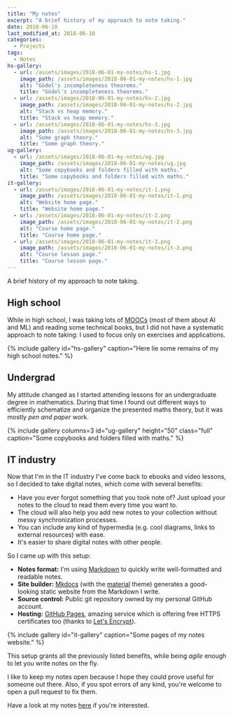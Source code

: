 ```yaml
---
title: "My notes"
excerpt: "A brief history of my approach to note taking."
date: 2018-06-10
last_modified_at: 2018-06-10
categories:
  - Projects
tags:
  - Notes
hs-gallery:
  - url: /assets/images/2018-06-01-my-notes/hs-1.jpg
    image_path: /assets/images/2018-06-01-my-notes/hs-1.jpg
    alt: "Gödel's incompleteness theorems."
    title: "Gödel's incompleteness theorems."
  - url: /assets/images/2018-06-01-my-notes/hs-2.jpg
    image_path: /assets/images/2018-06-01-my-notes/hs-2.jpg
    alt: "Stack vs heap memory."
    title: "Stack vs heap memory."
  - url: /assets/images/2018-06-01-my-notes/hs-3.jpg
    image_path: /assets/images/2018-06-01-my-notes/hs-3.jpg
    alt: "Some graph theory."
    title: "Some graph theory."
ug-gallery:
  - url: /assets/images/2018-06-01-my-notes/ug.jpg
    image_path: /assets/images/2018-06-01-my-notes/ug.jpg
    alt: "Some copybooks and folders filled with maths."
    title: "Some copybooks and folders filled with maths."
it-gallery:
  - url: /assets/images/2018-06-01-my-notes/it-1.png
    image_path: /assets/images/2018-06-01-my-notes/it-1.png
    alt: "Website home page."
    title: "Website home page."
  - url: /assets/images/2018-06-01-my-notes/it-2.png
    image_path: /assets/images/2018-06-01-my-notes/it-2.png
    alt: "Course home page."
    title: "Course home page."
  - url: /assets/images/2018-06-01-my-notes/it-3.png
    image_path: /assets/images/2018-06-01-my-notes/it-3.png
    alt: "Course lesson page."
    title: "Course lesson page."
---
```


A brief history of my approach to note taking.

## High school

While in high school, I was taking lots of [MOOCs](https://en.wikipedia.org/wiki/Massive_open_online_course) (most of them about AI and ML) and reading some technical books, but I did not have a systematic approach to note taking: I used to focus only on exercises and applications.

{% include gallery id="hs-gallery" caption="Here lie some remains of my high school notes." %}

## Undergrad

My attitude changed as I started attending lessons for an undergraduate degree in mathematics. During that time I found out different ways to efficiently schematize and organize the presented maths theory, but it was mostly *pen and paper* work.

{% include gallery columns=3 id="ug-gallery" height="50" class="full" caption="Some copybooks and folders filled with maths." %}

## IT industry

Now that I'm in the IT industry I've come back to ebooks and video lessons, so I decided to take digital notes, which come with several benefits:

- Have you ever forgot something that you took note of? Just upload your notes to the cloud to read them every time you want to.
- The cloud will also help you add new notes to your collection without messy synchronization processes.
- You can include any kind of hypermedia (e.g. cool diagrams, links to external resources) with ease.
- It's easier to share digital notes with other people.

So I came up with this setup:

- **Notes format:** I'm using [Markdown](https://en.wikipedia.org/wiki/Markdown) to quickly write well-formatted and readable notes.
- **Site builder:** [Mkdocs](https://www.mkdocs.org/) (with the [material](https://github.com/squidfunk/mkdocs-material) theme) generates a good-looking static website from the Markdown I write.
- **Source control:** Public git repository owned by my personal GitHub account.
- **Hosting:** [GitHub Pages](https://pages.github.com/), amazing service which is offering free HTTPS certificates too (thanks to [Let's Encrypt](https://letsencrypt.org/)).

{% include gallery id="it-gallery" caption="Some pages of my notes website." %}

This setup grants all the previously listed benefits, while being *agile* enough to let you write notes on the fly.

I like to keep my notes open because I hope they could prove useful for someone out there. Also, if you spot errors of any kind, you're welcome to open a pull request to fix them.

Have a look at my notes [here](https://marcolabarile.me/notes/) if you're interested.